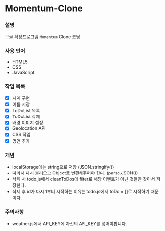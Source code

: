 # Momentum-Clone

### 설명
구글 확장프로그램 `Momentum` Clone 코딩

### 사용 언어
-  HTML5
-  CSS
-  JavaScript

### 작업 목록
- [x] 시계 구현  
- [x] 이름 저장  
- [x] ToDoList 목록
- [x] ToDoList 삭제  
- [x] 배경 이미지 설정  
- [x] Geolocation API  
- [x] CSS 작업  
- [x] 명언 추가

### 개념
- localStorage에는 string으로 저장 (JSON.stringify())  
- 따라서 다시 불러오고 Object로 변환해주어야 한다. (parse.JSON())
- 삭제 시 todo.js에서 cleanToDos에 filter로 해당 이벤트가 아닌 것들만 찾아서 저장한다.
- 삭제 후 id가 다시 1부터 시작하는 이유는 todo.js에서 toDo = []로 시작하기 때문이다.

### 주의사항
 - weather.js에서 API_KEY에 자신의 API_KEY를 넣어야합니다.